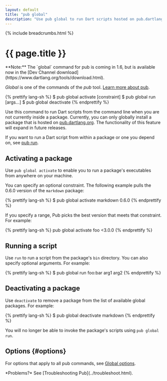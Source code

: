 ```yaml
---
layout: default
title: "pub global"
description: "Use pub global to run Dart scripts hosted on pub.dartlang.org from the command line."
---
```


{% include breadcrumbs.html %}

# {{ page.title }}

<aside class="alert alert-info" markdown="1">
**Note:** The `global` command for pub is coming in 1.6, but is available
now in the [Dev Channel download](https://www.dartlang.org/tools/download.html).
</aside>

_Global_ is one of the commands of the _pub_ tool.
[Learn more about pub](/tools/pub/).

{% prettify lang-sh %}
$ pub global activate <package> [constraint]
$ pub global run <package> <executable> [args...]
$ pub global deactivate <package> 
{% endprettify %}

Use this command to run Dart scripts from the command line when
you are not currently inside a package.
Currently, you can only globally install a package that is hosted on 
[pub.dartlang.org](http://pub.dartlang.org/). The functionality of
this feature will expand in future releases.

If you want to run a Dart script from within a package or one you depend on,
see [pub run](pub-run.html).

## Activating a package

Use `pub global activate` to enable you to run a package's executables
from anywhere on your machine.

You can specify an optional constraint.
The following example pulls the 0.6.0 version of the `markdown` package:

{% prettify lang-sh %}
$ pub global activate markdown 0.6.0
{% endprettify %}

If you specify a range, Pub picks the best version that meets that constraint.
For example:

{% prettify lang-sh %}
pub global activate foo <3.0.0
{% endprettify %}

## Running a script

Use `run` to run a script from the package's `bin` directory.
You can also specify optional arguments. For example:

{% prettify lang-sh %}
$ pub global run foo:bar arg1 arg2
{% endprettify %}

## Deactivating a package

Use `deactivate` to remove a package from the list of available
global packages. For example:

{% prettify lang-sh %}
$ pub global deactivate markdown
{% endprettify %}

You will no longer be able to invoke the package's scripts using
`pub global run`.

## Options {#options}

For options that apply to all pub commands, see
[Global options](/tools/pub/cmd/#global-options).

<aside class="alert alert-info" markdown="1">
*Problems?*
See [Troubleshooting Pub](../troubleshoot.html).
</aside>
